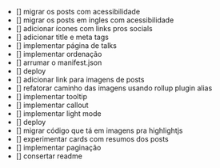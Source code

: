 - [] migrar os posts com acessibilidade
- [] migrar os posts em ingles com acessibilidade
- [] adicionar ícones com links pros socials
- [] adicionar title e meta tags
- [] implementar página de talks
- [] implementar ordenação
- [] arrumar o manifest.json
- [] deploy
- [] adicionar link para imagens de posts
- [] refatorar caminho das imagens usando rollup plugin alias
- [] implementar tooltip
- [] implementar callout
- [] implementar light mode
- [] deploy
- [] migrar código que tá em imagens pra highlightjs
- [] experimentar cards com resumos dos posts
- [] implementar paginação
- [] consertar readme
